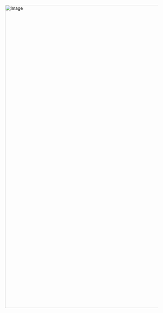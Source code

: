 <img width="996" alt="Image" src="https://github.com/user-attachments/assets/9774c372-0f1f-4bb7-b868-7214e91b8efd" />

